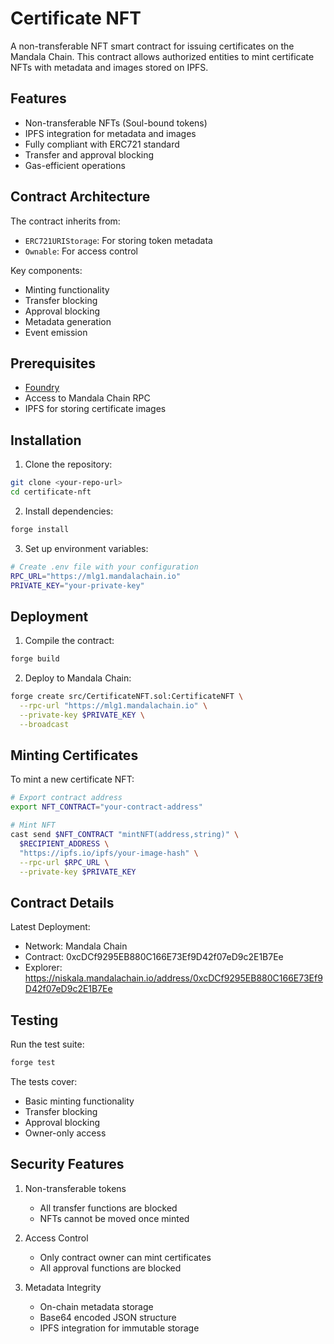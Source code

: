 # Certificate NFT

A non-transferable NFT smart contract for issuing certificates on the Mandala Chain. This contract allows authorized entities to mint certificate NFTs with metadata and images stored on IPFS.

## Features

- Non-transferable NFTs (Soul-bound tokens)
- IPFS integration for metadata and images
- Fully compliant with ERC721 standard
- Transfer and approval blocking
- Gas-efficient operations

## Contract Architecture

The contract inherits from:
- `ERC721URIStorage`: For storing token metadata
- `Ownable`: For access control

Key components:
- Minting functionality
- Transfer blocking
- Approval blocking
- Metadata generation
- Event emission

## Prerequisites

- [Foundry](https://book.getfoundry.sh/getting-started/installation)
- Access to Mandala Chain RPC
- IPFS for storing certificate images

## Installation

1. Clone the repository:
```bash
git clone <your-repo-url>
cd certificate-nft
```

2. Install dependencies:
```bash
forge install
```

3. Set up environment variables:
```bash
# Create .env file with your configuration
RPC_URL="https://mlg1.mandalachain.io"
PRIVATE_KEY="your-private-key"
```

## Deployment

1. Compile the contract:
```bash
forge build
```

2. Deploy to Mandala Chain:
```bash
forge create src/CertificateNFT.sol:CertificateNFT \
  --rpc-url "https://mlg1.mandalachain.io" \
  --private-key $PRIVATE_KEY \
  --broadcast
```

## Minting Certificates

To mint a new certificate NFT:

```bash
# Export contract address
export NFT_CONTRACT="your-contract-address"

# Mint NFT
cast send $NFT_CONTRACT "mintNFT(address,string)" \
  $RECIPIENT_ADDRESS \
  "https://ipfs.io/ipfs/your-image-hash" \
  --rpc-url $RPC_URL \
  --private-key $PRIVATE_KEY
```

## Contract Details

Latest Deployment:
- Network: Mandala Chain
- Contract: 0xcDCf9295EB880C166E73Ef9D42f07eD9c2E1B7Ee
- Explorer: https://niskala.mandalachain.io/address/0xcDCf9295EB880C166E73Ef9D42f07eD9c2E1B7Ee

## Testing

Run the test suite:
```bash
forge test
```

The tests cover:
- Basic minting functionality
- Transfer blocking
- Approval blocking
- Owner-only access

## Security Features

1. Non-transferable tokens
   - All transfer functions are blocked
   - NFTs cannot be moved once minted

2. Access Control
   - Only contract owner can mint certificates
   - All approval functions are blocked

3. Metadata Integrity
   - On-chain metadata storage
   - Base64 encoded JSON structure
   - IPFS integration for immutable storage

